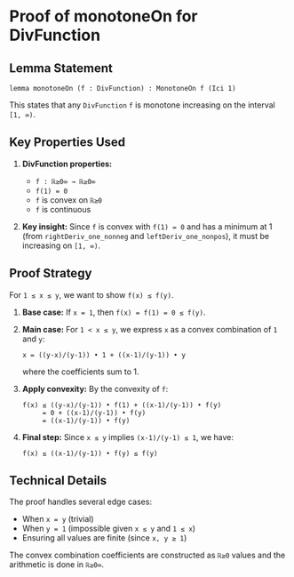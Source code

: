 # Proof of monotoneOn for DivFunction

## Lemma Statement
`lemma monotoneOn (f : DivFunction) : MonotoneOn f (Ici 1)`

This states that any `DivFunction` `f` is monotone increasing on the interval `[1, ∞)`.

## Key Properties Used

1. **DivFunction properties:**
   - `f : ℝ≥0∞ → ℝ≥0∞`
   - `f(1) = 0`
   - `f` is convex on `ℝ≥0`
   - `f` is continuous

2. **Key insight:** Since `f` is convex with `f(1) = 0` and has a minimum at 1 (from `rightDeriv_one_nonneg` and `leftDeriv_one_nonpos`), it must be increasing on `[1, ∞)`.

## Proof Strategy

For `1 ≤ x ≤ y`, we want to show `f(x) ≤ f(y)`.

1. **Base case:** If `x = 1`, then `f(x) = f(1) = 0 ≤ f(y)`.

2. **Main case:** For `1 < x ≤ y`, we express `x` as a convex combination of `1` and `y`:
   ```
   x = ((y-x)/(y-1)) • 1 + ((x-1)/(y-1)) • y
   ```
   where the coefficients sum to 1.

3. **Apply convexity:** By the convexity of `f`:
   ```
   f(x) ≤ ((y-x)/(y-1)) • f(1) + ((x-1)/(y-1)) • f(y)
        = 0 + ((x-1)/(y-1)) • f(y)
        = ((x-1)/(y-1)) • f(y)
   ```

4. **Final step:** Since `x ≤ y` implies `(x-1)/(y-1) ≤ 1`, we have:
   ```
   f(x) ≤ ((x-1)/(y-1)) • f(y) ≤ f(y)
   ```

## Technical Details

The proof handles several edge cases:
- When `x = y` (trivial)
- When `y = 1` (impossible given `x ≤ y` and `1 ≤ x`)
- Ensuring all values are finite (since `x, y ≥ 1`)

The convex combination coefficients are constructed as `ℝ≥0` values and the arithmetic is done in `ℝ≥0∞`.